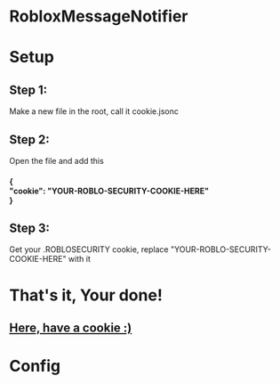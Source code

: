 # RobloxMessageNotifier
<h1>Setup</h1>
<h2>Step 1:</h2>
Make a new file in the root, call it cookie.jsonc
<h2>Step 2:</h2>
Open the file and add this
<h4>{
<br>  "cookie": "YOUR-ROBLO-SECURITY-COOKIE-HERE"
<br>}
</h4>
<h2>Step 3:</h2>
Get your .ROBLOSECURITY cookie, replace "YOUR-ROBLO-SECURITY-COOKIE-HERE" with it
<h1>That's it, Your done!</h1>
<h2><a href="https://github.com/StevenRafft/RobloxMessageNotif/blob/master/.githubpage/images/cookie.jpg">Here, have a cookie :)</a></h2>
<h1></h1>

<h1>Config</h1>
